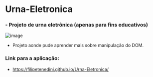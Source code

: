 # Urna-Eletronica



### - Projeto de urna eletrônica (apenas para fins educativos)

![image](https://user-images.githubusercontent.com/105571583/202851532-134e739b-4333-4898-a95e-b2f1f87515b4.png)


- Projeto aonde pude aprender mais sobre manipulação do DOM.
### Link para a aplicação:
  - https://filipetenedini.github.io/Urna-Eletronica/
